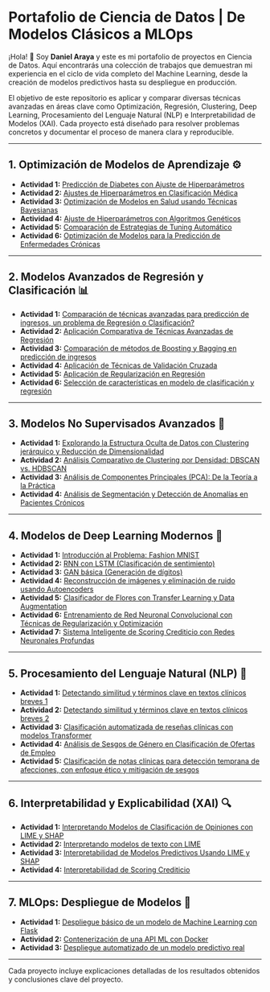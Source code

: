 # Portafolio de Ciencia de Datos | De Modelos Clásicos a MLOps

¡Hola! 👋 Soy **Daniel Araya** y este es mi portafolio de proyectos en Ciencia de Datos. Aquí encontrarás una colección de trabajos que demuestran mi experiencia en el ciclo de vida completo del Machine Learning, desde la creación de modelos predictivos hasta su despliegue en producción.

El objetivo de este repositorio es aplicar y comparar diversas técnicas avanzadas en áreas clave como Optimización, Regresión, Clustering, Deep Learning, Procesamiento del Lenguaje Natural (NLP) e Interpretabilidad de Modelos (XAI). Cada proyecto está diseñado para resolver problemas concretos y documentar el proceso de manera clara y reproducible.

-----

## 1. Optimización de Modelos de Aprendizaje ⚙️

- **Actividad 1:** [Predicción de Diabetes con Ajuste de Hiperparámetros](./Optimizacion_Modelos_Aprendizaje/Actividad_1_Prediccion_Diabetes/README.md)
- **Actividad 2:** [Ajustes de Hiperparámetros en Clasificación Médica](./Optimizacion_Modelos_Aprendizaje/Actividad_2_Ajustes_Clasificacion_Medica/README.md)
- **Actividad 3:** [Optimización de Modelos en Salud usando Técnicas Bayesianas](./Optimizacion_Modelos_Aprendizaje/Actividad_3_Tecnicas_Bayesianas/README.md)
- **Actividad 4:** [Ajuste de Hiperparámetros con Algoritmos Genéticos](./Optimizacion_Modelos_Aprendizaje/Actividad_4_Algoritmos_Geneticos/README.md)
- **Actividad 5:** [Comparación de Estrategias de Tuning Automático](./Optimizacion_Modelos_Aprendizaje/Actividad_5_Comparacion_Tuning/README.md)
- **Actividad 6:** [Optimización de Modelos para la Predicción de Enfermedades Crónicas](./Optimizacion_Modelos_Aprendizaje/Actividad_6_Enfermedades_Cronicas/README.md)

-----

## 2. Modelos Avanzados de Regresión y Clasificación 📊

- **Actividad 1:** [Comparación de técnicas avanzadas para predicción de ingresos, un problema de Regresión o Clasificación?](./Modelos_Avanzados_Regresion_Clasificacion/Actividad_1_Comparacion_Tecnicas_Prediccion/README.md)
- **Actividad 2:** [Aplicación Comparativa de Técnicas Avanzadas de Regresión](./Modelos_Avanzados_Regresion_Clasificacion/Actividad_2_Comparativa_Regresion/README.md)
- **Actividad 3:** [Comparación de métodos de Boosting y Bagging en predicción de ingresos](./Modelos_Avanzados_Regresion_Clasificacion/Actividad_3_Boosting_Bagging/README.md)
- **Actividad 4:** [Aplicación de Técnicas de Validación Cruzada](./Modelos_Avanzados_Regresion_Clasificacion/Actividad_4_Validacion_Cruzada/README.md)
- **Actividad 5:** [Aplicación de Regularización en Regresión](./Modelos_Avanzados_Regresion_Clasificacion/Actividad_5_Regularizacion/README.md)
- **Actividad 6:** [Selección de características en modelo de clasificación y regresión](./Modelos_Avanzados_Regresion_Clasificacion/Actividad_6_Seleccion_Caracteristicas/README.md)

-----

## 3. Modelos No Supervisados Avanzados 🧠

- **Actividad 1:** [Explorando la Estructura Oculta de Datos con Clustering jerárquico y Reducción de Dimensionalidad](./Modelos_No_Supervisados_Avanzados/Actividad_1_Clustering_Jerarquico/README.md)
- **Actividad 2:** [Análisis Comparativo de Clustering por Densidad: DBSCAN vs. HDBSCAN](./Modelos_No_Supervisados_Avanzados/Actividad_2_DBSCAN_HDBSCAN/README.md)
- **Actividad 3:** [Análisis de Componentes Principales (PCA): De la Teoría a la Práctica](./Modelos_No_Supervisados_Avanzados/Actividad_3_PCA/README.md)
- **Actividad 4:** [Análisis de Segmentación y Detección de Anomalías en Pacientes Crónicos](./Modelos_No_Supervisados_Avanzados/Actividad_4_Segmentacion_Anomalias/README.md)

-----

## 4. Modelos de Deep Learning Modernos 🤖

- **Actividad 1:** [Introducción al Problema: Fashion MNIST](./Modelos_Deep_Learning_Modernos/Actividad_1_Fashion_MNIST/README.md)
- **Actividad 2:** [RNN con LSTM (Clasificación de sentimiento)](./Modelos_Deep_Learning_Modernos/Actividad_2_RNN_LSTM/README.md)
- **Actividad 3:** [GAN básica (Generación de dígitos)](./Modelos_Deep_Learning_Modernos/Actividad_3_GAN/README.md)
- **Actividad 4:** [Reconstrucción de imágenes y eliminación de ruido usando Autoencoders](./Modelos_Deep_Learning_Modernos/Actividad_4_Autoencoders/README.md)
- **Actividad 5:** [Clasificador de Flores con Transfer Learning y Data Augmentation](./Modelos_Deep_Learning_Modernos/Actividad_5_Transfer_Learning/README.md)
- **Actividad 6:** [Entrenamiento de Red Neuronal Convolucional con Técnicas de Regularización y Optimización](./Modelos_Deep_Learning_Modernos/Actividad_6_CNN_Regularizacion/README.md)
- **Actividad 7:** [Sistema Inteligente de Scoring Crediticio con Redes Neuronales Profundas](./Modelos_Deep_Learning_Modernos/Actividad_7_Scoring_Crediticio/README.md)

-----

## 5. Procesamiento del Lenguaje Natural (NLP) 📝

- **Actividad 1:** [Detectando similitud y términos clave en textos clínicos breves 1](./Procesamiento_Lenguaje_Natural/Actividad_1_Textos_Clinicos_1/README.md)
- **Actividad 2:** [Detectando similitud y términos clave en textos clínicos breves 2](./Procesamiento_Lenguaje_Natural/Actividad_2_Textos_Clinicos_2/README.md)
- **Actividad 3:** [Clasificación automatizada de reseñas clínicas con modelos Transformer](./Procesamiento_Lenguaje_Natural/Actividad_3_Transformer/README.md)
- **Actividad 4:** [Análisis de Sesgos de Género en Clasificación de Ofertas de Empleo](./Procesamiento_Lenguaje_Natural/Actividad_4_Sesgos_Genero/README.md)
- **Actividad 5:** [Clasificación de notas clínicas para detección temprana de afecciones, con enfoque ético y mitigación de sesgos](./Procesamiento_Lenguaje_Natural/Actividad_5_Notas_Clinicas_Etica/README.md)

-----

## 6. Interpretabilidad y Explicabilidad (XAI) 🔍

- **Actividad 1:** [Interpretando Modelos de Clasificación de Opiniones con LIME y SHAP](./Interpretabilidad_Explicabilidad_ML/Actividad_1_LIME_SHAP_Opiniones/README.md)
- **Actividad 2:** [Interpretando modelos de texto con LIME](./Interpretabilidad_Explicabilidad_ML/Actividad_2_LIME_Texto/README.md)
- **Actividad 3:** [Interpretabilidad de Modelos Predictivos Usando LIME y SHAP](./Interpretabilidad_Explicabilidad_ML/Actividad_3_LIME_SHAP_Predictivos/README.md)
- **Actividad 4:** [Interpretabilidad de Scoring Crediticio](./Interpretabilidad_Explicabilidad_ML/Actividad_4_Scoring_Crediticio/README.md)

-----

## 7. MLOps: Despliegue de Modelos 🚀

- **Actividad 1:** [Despliegue básico de un modelo de Machine Learning con Flask](./MLOps/Actividad_1_Flask/README.md)
- **Actividad 2:** [Contenerización de una API ML con Docker](./MLOps/Actividad_2_Docker/README.md)
- **Actividad 3:** [Despliegue automatizado de un modelo predictivo real](./MLOps/Actividad_3_Despliegue_Automatizado/README.md)

---

Cada proyecto incluye explicaciones detalladas de los resultados obtenidos y conclusiones clave del proyecto.
